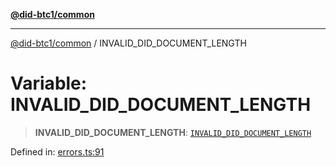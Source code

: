 [**@did-btc1/common**](../README.md)

***

[@did-btc1/common](../globals.md) / INVALID\_DID\_DOCUMENT\_LENGTH

# Variable: INVALID\_DID\_DOCUMENT\_LENGTH

> **INVALID\_DID\_DOCUMENT\_LENGTH**: [`INVALID_DID_DOCUMENT_LENGTH`](../enumerations/Btc1ErrorCode.md#invalid_did_document_length)

Defined in: [errors.ts:91](https://github.com/dcdpr/did-btc1-js/blob/4ab6f9915d95beed9bc633644c9db1539395f512/packages/common/src/errors.ts#L91)
